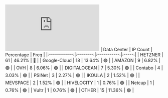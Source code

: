![Diagramm](https://github.com/obajay/StateSync-snapshots/blob/main/Projects/Umee/1/README.md)
| Data Center | IP Count | Percentage | Freq |
|:------------:|:--------:|:-----------:|:-----:|
| HETZNER | 61 | 46.21% | 🔴 |
| Google-Cloud | 18 | 13.64% | 🟢 |
| AMAZON | 9 | 6.82% | 🟢 |
| OVH | 8 | 6.06% | 🟢 |
| DIGITALOCEAN | 7 | 5.30% | 🟢 |
| Contabo | 4 | 3.03% | 🟢 |
| PSINet | 3 | 2.27% | 🟢 |
| IKOULA | 2 | 1.52% | 🟢 |
| MEVSPACE | 2 | 1.52% | 🟢 |
| HIVELOCITY | 1 | 0.76% | 🟢 |
| Netcup | 1 | 0.76% | 🟢 |
| Vultr | 1 | 0.76% | 🟢 |
| OTHER | 15 | 11.36% | 🟢 |
